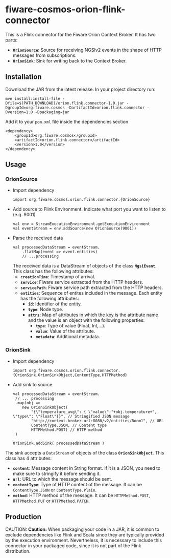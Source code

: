 # fiware-cosmos-orion-flink-connector

This is a Flink connector for the Fiware Orion Context Broker.
It has two parts:
 * **`OrionSource`**: Source for receiving NGSIv2 events in the shape of HTTP messages from subscriptions.
 * **`OrionSink`**: Sink for writing back to the Context Broker.

## Installation

Download the JAR from the latest release.
In your project directory run:
```
mvn install:install-file -Dfile=$(PATH_DOWNLOAD)/orion.flink.connector-1.0.jar -DgroupId=org.fiware.cosmos -DartifactId=orion.flink.connector -Dversion=1.0 -Dpackaging=jar
```

Add it to your `pom.xml` file inside the dependencies section
```
<dependency>
    <groupId>org.fiware.cosmos</groupId>
    <artifactId>orion.flink.connector</artifactId>
    <version>1.0</version>
</dependency>
```

## Usage
### OrionSource

* Import dependency
    ```
    import org.fiware.cosmos.orion.flink.connector.{OrionSource}
    ```
* Add source to Flink Environment. Indicate what port you want to listen to (e.g. 9001)
    ```
    val env = StreamExecutionEnvironment.getExecutionEnvironment
    val eventStream = env.addSource(new OrionSource(9001))
    ```
* Parse the received data
    ```
    val processedDataStream = eventStream.
        .flatMap(event => event.entities)
        // ...processing
    ```
    The received data is a DataStream of objects of the class **`NgsiEvent`**. This class has the following attributes:
    * **`creationTime`**: Timestamp of arrival.
    * **`service`**: Fiware service extracted from the HTTP headers.
    * **`servicePath`**: Fiware service path extracted from the HTTP headers.
    * **`entities`**: Sequence of entites included in the message. Each entity has the following attributes:
      * **`id`**: Identifier of the entity.
      * **`type`**: Node type.
      * **`attrs`**: Map of attributes in which the key is the attribute name and the value is an object with the following properties:
        * **`type`**: Type of value (Float, Int,...).
        * **`value`**: Value of the attribute.
        * **`metadata`**: Additional metadata.


### OrionSink
* Import dependency
    ```
    import org.fiware.cosmos.orion.flink.connector.{OrionSink,OrionSinkObject,ContentType,HTTPMethod}
    ```
* Add sink to source
    ```
    val processedDataStream = eventStream.
     // ... processing
     .map(obj =>
        new OrionSinkObject(
            "{\"temperature_avg\": { \"value\":"+obj.temperature+", \"type\": \"Float\"}}", // Stringified JSON message
            "http://context-broker-url:8080/v2/entities/Room1", // URL
            ContentType.JSON, // Content type
            HTTPMethod.POST) // HTTP method
     )

    OrionSink.addSink( processedDataStream )
    ```
The sink accepts a `DataStream` of objects of the class **`OrionSinkObject`**. This class has 4 attributes:
 - **`content`**: Message content in String format. If it is a JSON, you need to make sure to stringify it before sending it.
 - **`url`**: URL to which the message should be sent.
 - **`contentType`**: Type of HTTP content of the message. It can be `ContentType.JSON` or `ContentType.Plain`.
 - **`method`**: HTTP method of the message. It can be `HTTPMethod.POST`, `HTTPMethod.PUT` or `HTTPMethod.PATCH`.

 ## Production
 
CAUTION: **Caution:** 
When packaging your code in a JAR, it is common to exclude dependencies like Flink and Scala since they are typically provided by the execution environment. Nevertheless, it is necessary to include this connector in your packaged code, since it is not part of the Flink distribution.
